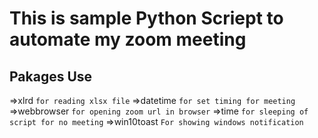 # This is sample Python Scriept to automate my zoom meeting

## Pakages Use
=>xlrd
`for reading xlsx file`
=>datetime
`for set timing for meeting`
=>webbrowser
`for opening zoom url in browser`
=>time
`for sleeping of script for no meeting`
=>win10toast 
`For showing windows notification`